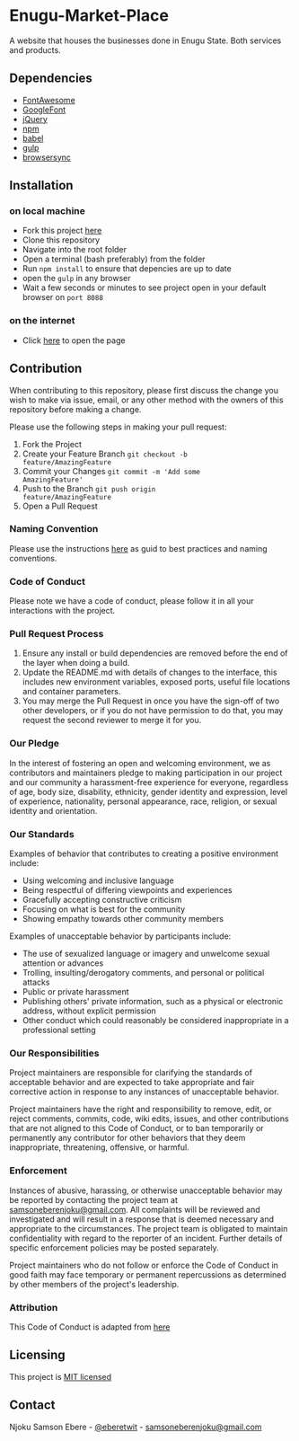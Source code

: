 # Enugu-Market-Place
A website that houses the businesses done in Enugu State. Both services and products.

## Dependencies
* [FontAwesome](https://stackpath.bootstrapcdn.com/font-awesome/4.7.0/css/font-awesome.min.css "FontAwesome")
* [GoogleFont](https://fonts.googleapis.com/css?family=Darker+Grotesque|Fredoka+One|Graduate&display=swap "GoogleFont")
* [jQuery](https://code.jquery.com/jquery-3.4.1.min.js "jQuery")
* [npm](https://www.npmjs.com/ "npm")
* [babel](https://babeljs.io/ "babel")
* [gulp](https://gulpjs.com/ "gulp")
* [browsersync](https://www.browsersync.io/ "browsersync")

## Installation 
### on local machine
* Fork this project [here](https://github.com/Enugu-Projects/enugu-market-place "here")
* Clone this repository 
* Navigate into the root folder
* Open a terminal (bash preferably) from the folder
* Run <code>npm install</code> to ensure that depencies are up to date
* open the <code>gulp</code> in any browser
* Wait a few seconds or minutes to see project open in your default browser on <code>port 8088</code>

### on the internet
* Click [here](# "here") to open the page

## Contribution
When contributing to this repository, please first discuss the change you wish to make via issue,
email, or any other method with the owners of this repository before making a change. 

Please use the following steps in making your pull request:
1. Fork the Project
2. Create your Feature Branch <code>git checkout -b feature/AmazingFeature</code>
3. Commit your Changes <code>git commit -m 'Add some AmazingFeature'</code>
4. Push to the Branch <code>git push origin feature/AmazingFeature</code>
5. Open a Pull Request

### Naming Convention
Please use the instructions [here](https://github.com/andela/bestpractices/wiki/Git-naming-conventions-and-best-practices "here") as guid to best practices and naming conventions. 

### Code of Conduct
Please note we have a code of conduct, please follow it in all your interactions with the project.
### Pull Request Process
1. Ensure any install or build dependencies are removed before the end of the layer when doing a 
   build.
2. Update the README.md with details of changes to the interface, this includes new environment 
   variables, exposed ports, useful file locations and container parameters.
3. You may merge the Pull Request in once you have the sign-off of two other developers, or if you 
   do not have permission to do that, you may request the second reviewer to merge it for you.

### Our Pledge
In the interest of fostering an open and welcoming environment, we as
contributors and maintainers pledge to making participation in our project and
our community a harassment-free experience for everyone, regardless of age, body
size, disability, ethnicity, gender identity and expression, level of experience,
nationality, personal appearance, race, religion, or sexual identity and
orientation.

### Our Standards
Examples of behavior that contributes to creating a positive environment
include:

* Using welcoming and inclusive language
* Being respectful of differing viewpoints and experiences
* Gracefully accepting constructive criticism
* Focusing on what is best for the community
* Showing empathy towards other community members

Examples of unacceptable behavior by participants include:

* The use of sexualized language or imagery and unwelcome sexual attention or
advances
* Trolling, insulting/derogatory comments, and personal or political attacks
* Public or private harassment
* Publishing others' private information, such as a physical or electronic
  address, without explicit permission
* Other conduct which could reasonably be considered inappropriate in a
  professional setting
  
### Our Responsibilities
Project maintainers are responsible for clarifying the standards of acceptable
behavior and are expected to take appropriate and fair corrective action in
response to any instances of unacceptable behavior.

Project maintainers have the right and responsibility to remove, edit, or
reject comments, commits, code, wiki edits, issues, and other contributions
that are not aligned to this Code of Conduct, or to ban temporarily or
permanently any contributor for other behaviors that they deem inappropriate,
threatening, offensive, or harmful.
  
### Enforcement
Instances of abusive, harassing, or otherwise unacceptable behavior may be
reported by contacting the project team at samsoneberenjoku@gmail.com. All
complaints will be reviewed and investigated and will result in a response that
is deemed necessary and appropriate to the circumstances. The project team is
obligated to maintain confidentiality with regard to the reporter of an incident.
Further details of specific enforcement policies may be posted separately.

Project maintainers who do not follow or enforce the Code of Conduct in good
faith may face temporary or permanent repercussions as determined by other
members of the project's leadership.

### Attribution
This Code of Conduct is adapted from  [here](https://gist.githubusercontent.com/PurpleBooth/b24679402957c63ec426/raw/5c4f62c1e50c1e6654e76e873aba3df2b0cdeea2/Good-CONTRIBUTING.md-template.md "here")

## Licensing
This project is [MIT licensed](https://github.com/Enugu-Projects/enugu-market-place/blob/master/LICENSE "MIT licensed")

## Contact
Njoku Samson Ebere - [@eberetwit](https://twitter.com/eberetwit "@eberetwit") - samsoneberenjoku@gmail.com
